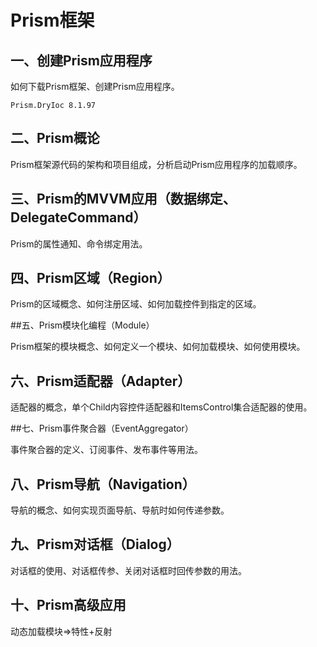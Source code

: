 # Prism框架

## 一、创建Prism应用程序

如何下载Prism框架、创建Prism应用程序。

```
Prism.DryIoc 8.1.97
```



## 二、Prism概论

Prism框架源代码的架构和项目组成，分析启动Prism应用程序的加载顺序。

## 三、Prism的MVVM应用（数据绑定、DelegateCommand）

Prism的属性通知、命令绑定用法。

## 四、Prism区域（Region）

Prism的区域概念、如何注册区域、如何加载控件到指定的区域。

##五、Prism模块化编程（Module）

Prism框架的模块概念、如何定义一个模块、如何加载模块、如何使用模块。

## 六、Prism适配器（Adapter）

适配器的概念，单个Child内容控件适配器和ItemsControl集合适配器的使用。

##七、Prism事件聚合器（EventAggregator）

事件聚合器的定义、订阅事件、发布事件等用法。

## 八、Prism导航（Navigation）

导航的概念、如何实现页面导航、导航时如何传递参数。

## 九、Prism对话框（Dialog）

对话框的使用、对话框传参、关闭对话框时回传参数的用法。

## 十、Prism高级应用

动态加载模块=>特性+反射
